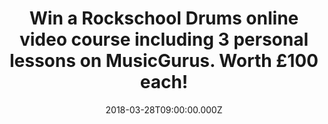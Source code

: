 ---
campaign-uuid: "c-9726f536-7a64-467f-bec4-94ded1dc42a4"
type: "Preview"
category: "Competition"
date: "2018-03-28T09:00:00.000Z"
end-date: "2018-04-11T23:59:00.000Z"
disable-form: false
is_promoted: false
has_entry_page: true
title: "Win a Rockschool Drums online video course including 3 personal lessons on\
  \ MusicGurus. Worth £100 each!"
competition-description: "<p>Calling all the musicians out there! We have a surprise\
  \ for you! Thanks to NME AAA and MusicGurus 3 budding drum heroes could win a Rockschool\
  \ video course of their choice (or any other MusicGurus course) and 3 personal online\
  \ lessons from a friendly and expert teacher to set them off in the right direction!</p>\
  \ \r\n<p>Liking what you hear? Click on the link below for a chance to win!</p>"
hero-header: "Win a Rockschool Drums online video course including 3 personal lessons\
  \ on MusicGurus. Worth £100 each!"
terms-confirmation: "N/A"
banner-img: "https://assets.expresslyapp.com/asset-41c0aab7-43b7-49cf-8b33-2e2cdcca1cb0.png"
logo-left-href: "https://www.musicgurus.com/"
logo-left-image: "https://assets.expresslyapp.com/asset-78f189a4-1ce3-4c02-85c0-e96cd9039121.jpg"
logo-left-title: "MusicGurus"
bg-image-hero: "https://assets.expresslyapp.com/asset-e2379a2b-2fe8-465d-aa34-742d28aac117.png"
bg-image-first: "https://assets.expresslyapp.com/asset-99e803ad-862f-4b60-bebe-ea563d032515.png"
bg-image-second: "https://assets.expresslyapp.com/asset-942f906f-a9dd-4503-bd51-003c3827b52e.png"
bg-image-third: "https://assets.expresslyapp.com/asset-2ddb6bb4-2055-422b-8f2a-5388b89a2c5e.png"
section1-content: "<p> <a href=\"https://www.musicgurus.com/\">MusicGurus.com</a>\
  \ is the #1 place to learn music online! \r\nBeginners just starting out and experienced\
  \ musicians choose from 1000s of video lessons across a range of instrument and\
  \ styles taught by top teachers and contemporary stars such as Katie Melua, Everything\
  \ Everything and Radiohead.</p>\r\n<p>Students learn anything from piano to electronic\
  \ music production and more with HD video lessons and get 1-2-1 personalized tutoring\
  \ from awesome teachers anytime, anywhere.</p>"
section2-content: "MusicGurus has just released new courses for the ENTIRE drum syllabus\
  \ for the global leaders in contemporary music education and exams, Rockschool!\
  \ This means students can now join a community of hundreds of thousands of Rockschool\
  \ students and experience the full learning journey for drums!\r\n\r\n<img src=\"\
  https://aaa.nme.com/img/rockschool-logo.png?cb=623\" height=\"64\" width=\"200\"\
  >"
section3-content: "<p>Get ready, because NME AAA is partnering with them to give 3\
  \ lucky winners the chance of winning a Rockschool video course of their choice\
  \ and 3 personal online lessons from an expert teacher worth £100 each!<p/>\r\n\r\
  \n<p>Sounds amazing, right? Don’t miss out on this amazing opportunity and enter\
  \ below for a chance to win!</p> \r\n\r\n<p>Good luck!</p>"
entry-title: "Win a Rockschool Drums online video course including 3 personal lessons\
  \ on MusicGurus. Worth £100 each!"
entry-content: "<p>Enter the draw to win a Rockschool Drums online video course including\
  \ 3 personal lessons on MusicGurus by completing the form below before 23:59 on\
  \ 11 April 2018.</p>"
has-winner: false
prize-description: "One of 3 \"Rockschool video course of choice including 3 personal\
  \ online lessons from an expert teacher\", indicatively worth £100 (depending on\
  \ the actual winner's choice of course and tutor)"
---